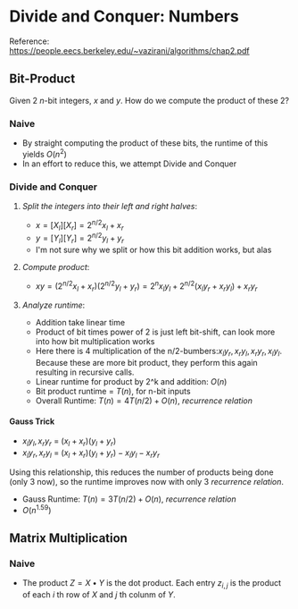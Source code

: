 # Divide and Conquer: Numbers
Reference: https://people.eecs.berkeley.edu/~vazirani/algorithms/chap2.pdf

## Bit-Product

Given 2 $n$-bit integers, $x$ and $y$. How do we compute the product of these 2?

### Naive
- By straight computing the product of these bits, the runtime of this yields $O(n^2)$
- In an effort to reduce this, we attempt Divide and Conquer


### Divide and Conquer
1. *Split the integers into their left and right halves*:
	- $x = [X_l][X_r] = 2^{n/2}x_l + x_r$ 
	- $y = [Y_l][Y_r] = 2^{n/2}y_l + y_r$ 
	- I'm not sure why we split or how this bit addition works, but alas

2. *Compute product*:
	- $xy = (2^{n/2}x_l + x_r)(2^{n/2}y_l + y_r) = 2^{n}x_l y_l + 2^{n/2}(x_l y_r + x_r y_l) + x_r y_r$

3. *Analyze runtime*:
	- Addition take linear time
	- Product of bit times power of 2 is just left bit-shift, can look more into how bit multiplication works
	- Here there is 4 multiplication of the n/2-bumbers:$x_l y_r, x_r y_l, x_r y_r , x_l y_l$. Because these are more bit product, they perform this again resulting in recursive calls. 
	- Linear runtime for product by 2^k and addition: $O(n)$
	- Bit product runtime = $T(n)$, for n-bit inputs
	- Overall Runtime: $T(n) = 4T(n/2)+ O(n)$, *recurrence relation*

#### Gauss Trick
- $x_l y_l, x_r y_r$ = $(x_l + x_r) (y_l+ y_r)$ 
- $x_l y_r, x_r y_l$ = $(x_l + x_r) (y_l+ y_r) - x_l y_l- x_r y_r$ 

Using this relationship, this reduces the number of products being done (only 3 now), so the runtime improves now with only 3 *recurrence relation*. 

- Gauss Runtime: $T(n) = 3T(n/2)+ O(n)$, *recurrence relation*
- $O(n^{1.59})$


## Matrix Multiplication
### Naive
- The product $Z = X • Y$ is the dot product. Each entry $z_{i,j}$ is the product of each $i$ th row of $X$ and $j$ th colunm of $Y$.




